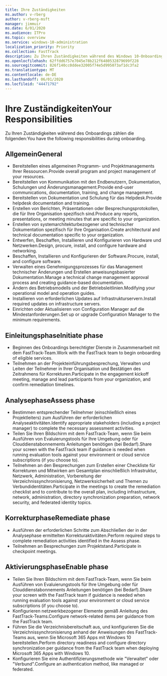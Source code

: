 ```yaml
---
title: Ihre Zuständigkeiten
ms.author: v-rberg
author: v-rberg-msft
manager: jimmuir
ms.date: 6/01/2020
ms.audience: ITPro
ms.topic: overview
ms.service: windows-10-administration
localization_priority: Priority
ms.collection: FastTrack
description: Zu Ihren Zuständigkeiten während des Windows 10-Onboardings zählen die folgenden.
ms.openlocfilehash: 62ffdd6757e7045e78b212f6480532879699f228
ms.sourcegitcommit: 826f140cc0ddee32005f74e5d995073af1dc3fa2
ms.translationtype: MT
ms.contentlocale: de-DE
ms.lasthandoff: 06/01/2020
ms.locfileid: "44471792"
---
```

# <a name="your-responsibilities"></a><span data-ttu-id="1b132-103">Ihre Zuständigkeiten</span><span class="sxs-lookup"><span data-stu-id="1b132-103">Your Responsibilities</span></span>

<span data-ttu-id="1b132-104">Zu Ihren Zuständigkeiten während des Onboardings zählen die folgenden:</span><span class="sxs-lookup"><span data-stu-id="1b132-104">You have the following responsibilities during onboarding.</span></span>

## <a name="general"></a><span data-ttu-id="1b132-105">Allgemein</span><span class="sxs-lookup"><span data-stu-id="1b132-105">General</span></span>

- <span data-ttu-id="1b132-106">Bereitstellen eines allgemeinen Programm- und Projektmanagements Ihrer Ressourcen.</span><span class="sxs-lookup"><span data-stu-id="1b132-106">Provide overall program and project management of your resources.</span></span>
- <span data-ttu-id="1b132-107">Bereitstellen von Kommunikation mit den Endbenutzern, Dokumentation, Schulungen und Änderungsmanagement.</span><span class="sxs-lookup"><span data-stu-id="1b132-107">Provide end-user communications, documentation, training, and change management.</span></span>
- <span data-ttu-id="1b132-108">Bereitstellen von Dokumentation und Schulung für das Helpdesk.</span><span class="sxs-lookup"><span data-stu-id="1b132-108">Provide helpdesk documentation and training.</span></span>
- <span data-ttu-id="1b132-109">Erstellen von Berichten, Präsentationen oder Besprechungsprotokollen, die für Ihre Organisation spezifisch sind.</span><span class="sxs-lookup"><span data-stu-id="1b132-109">Produce any reports, presentations, or meeting minutes that are specific to your organization.</span></span>
- <span data-ttu-id="1b132-110">Erstellen von systemarchitekturbezogener und technischer Dokumentation spezifisch für Ihre Organisation.</span><span class="sxs-lookup"><span data-stu-id="1b132-110">Create architectural and technical documentation specific to your organization.</span></span>
- <span data-ttu-id="1b132-111">Entwerfen, Beschaffen, Installieren und Konfigurieren von Hardware und Netzwerken.</span><span class="sxs-lookup"><span data-stu-id="1b132-111">Design, procure, install, and configure hardware and networking.</span></span>
- <span data-ttu-id="1b132-112">Beschaffen, Installieren und Konfigurieren der Software.</span><span class="sxs-lookup"><span data-stu-id="1b132-112">Procure, install, and configure software.</span></span>
- <span data-ttu-id="1b132-113">Verwalten eines Genehmigungsprozesses für das Management technischer Änderungen und Erstellen anweisungsbasierter Dokumentation.</span><span class="sxs-lookup"><span data-stu-id="1b132-113">Manage a technical change management approval process and creating guidance-based documentation.</span></span>
- <span data-ttu-id="1b132-114">Ändern des Betriebsmodells und der Betriebsleitlinien.</span><span class="sxs-lookup"><span data-stu-id="1b132-114">Modifying your operational model and operation guides.</span></span>
- <span data-ttu-id="1b132-115">Installieren von erforderlichen Updates auf Infrastrukturservern.</span><span class="sxs-lookup"><span data-stu-id="1b132-115">Install required updates on infrastructure servers.</span></span>
- <span data-ttu-id="1b132-116">Einrichten oder Aktualisieren von Configuration Manager auf die Mindestanforderungen.</span><span class="sxs-lookup"><span data-stu-id="1b132-116">Set up or upgrade Configuration Manager to the minimum requirements.</span></span>

## <a name="initiate-phase"></a><span data-ttu-id="1b132-117">Einleitungsphase</span><span class="sxs-lookup"><span data-stu-id="1b132-117">Initiate phase</span></span>

- <span data-ttu-id="1b132-118">Beginnen des Onboardings berechtigter Dienste in Zusammenarbeit mit dem FastTrack-Team.</span><span class="sxs-lookup"><span data-stu-id="1b132-118">Work with the FastTrack team to begin onboarding of eligible services.</span></span>
- <span data-ttu-id="1b132-119">Teilnehmen an der Projekteinführungsbesprechung, Verwalten und Leiten der Teilnehmer in Ihrer Organisation und Bestätigen des Zeitrahmens für Korrekturen.</span><span class="sxs-lookup"><span data-stu-id="1b132-119">Participate in the engagement kickoff meeting, manage and lead participants from your organization, and confirm remediation timelines.</span></span>

## <a name="assess-phase"></a><span data-ttu-id="1b132-120">Analysephase</span><span class="sxs-lookup"><span data-stu-id="1b132-120">Assess phase</span></span>

- <span data-ttu-id="1b132-121">Bestimmen entsprechender Teilnehmer (einschließlich eines Projektleiters) zum Ausführen der erforderlichen Analyseaktivitäten.</span><span class="sxs-lookup"><span data-stu-id="1b132-121">Identify appropriate stakeholders (including a project manager) to complete the necessary assessment activities.</span></span>
- <span data-ttu-id="1b132-122">Teilen Sie Ihren Bildschirm mit dem FastTrack-Team, wenn Sie beim Ausführen von Evaluierungstools für Ihre Umgebung oder für Clouddienstabonnements Anleitungen benötigen (bei Bedarf).</span><span class="sxs-lookup"><span data-stu-id="1b132-122">Share your screen with the FastTrack team if guidance is needed when running evaluation tools against your environment or cloud service subscriptions (if you choose to).</span></span>
- <span data-ttu-id="1b132-123">Teilnehmen an den Besprechungen zum Erstellen einer Checkliste für Korrekturen und Mitwirken am Gesamtplan einschließlich Infrastruktur, Netzwerk, Administration, Vorbereitung der Verzeichnissynchronisierung, Netzwerksicherheit und Themen zu Verbundidentitäten.</span><span class="sxs-lookup"><span data-stu-id="1b132-123">Participate in the meetings to create the remediation checklist and to contribute to the overall plan, including infrastructure, network, administration, directory synchronization preparation, network security, and federated identity topics.</span></span>

## <a name="remediate-phase"></a><span data-ttu-id="1b132-124">Korrekturphase</span><span class="sxs-lookup"><span data-stu-id="1b132-124">Remediate phase</span></span>

- <span data-ttu-id="1b132-125">Ausführen der erforderlichen Schritte zum Abschließen der in der Analysephase ermittelten Korrekturaktivitäten.</span><span class="sxs-lookup"><span data-stu-id="1b132-125">Perform required steps to complete remediation activities identified in the Assess phase.</span></span>
- <span data-ttu-id="1b132-126">Teilnehmen an Besprechungen zum Projektstand.</span><span class="sxs-lookup"><span data-stu-id="1b132-126">Participate in checkpoint meetings.</span></span>

## <a name="enable-phase"></a><span data-ttu-id="1b132-127">Aktivierungsphase</span><span class="sxs-lookup"><span data-stu-id="1b132-127">Enable phase</span></span>

- <span data-ttu-id="1b132-128">Teilen Sie Ihren Bildschirm mit dem FastTrack-Team, wenn Sie beim Ausführen von Evaluierungstools für Ihre Umgebung oder für Clouddienstabonnements Anleitungen benötigen (bei Bedarf).</span><span class="sxs-lookup"><span data-stu-id="1b132-128">Share your screen with the FastTrack team if guidance is needed when running evaluation tools against your environment or cloud service subscriptions (if you choose to).</span></span>
- <span data-ttu-id="1b132-129">Konfigurieren netzwerkbezogener Elemente gemäß Anleitung des FastTrack-Teams.</span><span class="sxs-lookup"><span data-stu-id="1b132-129">Configure network-related items per guidance from the FastTrack team.</span></span>
- <span data-ttu-id="1b132-130">Führen Sie die Verzeichnisbereitschaft aus, und konfigurieren Sie die Verzeichnissynchronisierung anhand der Anweisungen des FastTrack-Teams aus, wenn Sie Microsoft 365 Apps mit Windows 10 bereitstellen.</span><span class="sxs-lookup"><span data-stu-id="1b132-130">Perform directory readiness and configure directory synchronization per guidance from the FastTrack team when deploying Microsoft 365 Apps with Windows 10.</span></span>
- <span data-ttu-id="1b132-131">Konfigurieren Sie eine Authentifizierungsmethode wie "Verwaltet" oder "Verbund".</span><span class="sxs-lookup"><span data-stu-id="1b132-131">Configure an authentication method, like managed or federated.</span></span>

